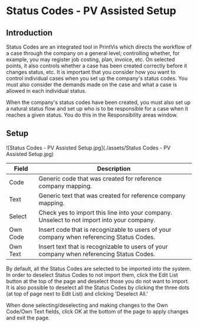 # Status Codes - PV Assisted Setup


## Introduction
Status Codes are an integrated tool in PrintVis which directs the workflow of a case through the company on a general level; controlling whether, for example, you may register job costing, plan, invoice, etc. On selected points, it also controls whether a case has been created correctly before it changes status, etc. It is important that you consider how you want to control individual cases when you set up the company's status codes. You must also consider the demands made on the case and what a case is allowed in each individual status.



When the company's status codes have been created, you must also set up a natural status flow and set up who is to be responsible for a case when it reaches a given status. You do this in the Responsibility areas window.


## Setup

![Status Codes - PV Assisted Setup.jpg](./assets/Status Codes - PV Assisted Setup.jpg)

| Field      | Description                                                                                                     |
|------------|-----------------------------------------------------------------------------------------------------------------|
| Code       | Generic code that was created for reference company mapping.                                                   |
| Text       | Generic text that was created for reference company mapping.                                                   |
| Select     | Check yes to import this line into your company. Unselect to not import into your company.                     |
| Own Code   | Insert code that is recognizable to users of your company when referencing Status Codes.                        |
| Own Text   | Insert text that is recognizable to users of your company when referencing Status Codes.                        |


By default, all the Status Codes are selected to be imported into the system. In order to deselect Status Codes to not import them, click the Edit List button at the top of the page and deselect those you do not want to import. It is also possible to deselect all the Status Codes by clicking the three dots (at top of page next to Edit List) and clicking 'Deselect All.'


When done selecting/deselecting and making changes to the Own Code/Own Text fields, click OK at the bottom of the page to apply changes and exit the page.


